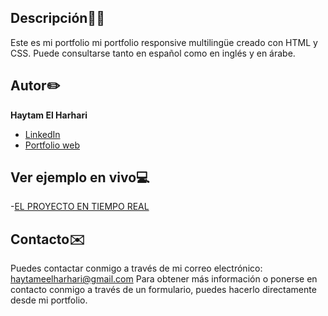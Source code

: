 ## Descripción✍🏻
Este es mi portfolio mi portfolio responsive multilingüe creado con HTML y CSS. Puede consultarse tanto en español como en inglés y en árabe.

## Autor✏️
**Haytam El Harhari**

*  [LinkedIn](https://www.linkedin.com/in/haytameel/)
*  [Portfolio web](https://haytameel.github.io/portfolio/index.html)

## Ver ejemplo en vivo💻
-[EL PROYECTO EN TIEMPO REAL](https://haytameel.github.io/portfolio/index.html)

## Contacto✉️
Puedes contactar conmigo a través de mi correo electrónico: haytameelharhari@gmail.com
Para obtener más información o ponerse en contacto conmigo a través de un formulario, puedes hacerlo directamente desde mi portfolio.
